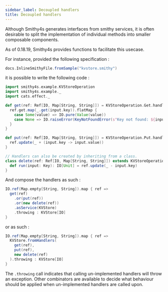 ```yaml
---
sidebar_label: Decoupled handlers
title: Decoupled handlers
---
```


Although Smithy4s generates interfaces from smithy services, it is often desirable to split the implementation of individual methods into smaller composable components.

As of 0.18.19, Smithy4s provides functions to facilitate this usecase.

For instance, provided the following specification :

```scala mdoc:passthrough
docs.InlineSmithyFile.fromSample("kvstore.smithy")
```

it is possible to write the following code :

```scala mdoc:silent
import smithy4s.example.KVStoreOperation
import smithy4s.example._
import cats.effect._

def get(ref: Ref[IO, Map[String, String]]) = KVStoreOperation.Get.handler[IO] { input =>
  ref.get.map(_.get(input.key)).flatMap {
    case Some(value) => IO.pure(Value(value))
    case None => IO.raiseError(KeyNotFoundError(s"Key not found: ${input.key}"))
  }
}

def put(ref: Ref[IO, Map[String, String]]) = KVStoreOperation.Put.handler[IO] { input =>
  ref.update(_ + (input.key -> input.value))
}

// Handlers can also be created by inheriting from a class.
class delete(ref: Ref[IO, Map[String, String]]) extends KVStoreOperation.Delete.Handler[IO] {
  def run(input: Key): IO[Unit] = ref.update(_ - input.key)
}
```

And compose the handlers as such :

```scala mdoc:silent
IO.ref(Map.empty[String, String]).map { ref =>
  get(ref)
    .or(put(ref))
    .or(new delete(ref))
    .asService(KVStore)
    .throwing : KVStore[IO]
}
```

or as such :

```scala mdoc:silent
IO.ref(Map.empty[String, String]).map { ref =>
  KVStore.fromHandlers(
    get(ref),
    put(ref),
    new delete(ref)
  ).throwing : KVStore[IO]
}
```

The `.throwing` call indicates that calling un-implemented handlers will throw an exception. Other combinators are available to decide
what behaviour should be applied when un-implemented handlers are called upon.

